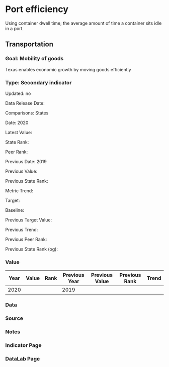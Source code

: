# Port efficiency

Using container dwell time; the average amount of time a container sits idle in a port

## Transportation

### Goal: Mobility of goods

Texas enables economic growth by moving goods efficiently

### Type: Secondary indicator

Updated: no

Data Release Date: 

Comparisons: States

Date: 2020

Latest Value:  

State Rank: 

Peer Rank: 

Previous Date: 2019

Previous Value: 

Previous State Rank: 

Metric Trend: 

Target: 

Baseline: 

Previous Target Value: 

Previous Trend: 

Previous Peer Rank: 

Previous State Rank (og): 

### Value

| Year      |  Value      | Rank        | Previous Year | Previous Value | Previous Rank | Trend | 
| ----------- | ----------- | ----------- | ----------- | ----------- | ----------- | -----------|
|   2020      |             |             |      2019   |             |             |            | 

### Data

### Source

### Notes


### Indicator Page


### DataLab Page